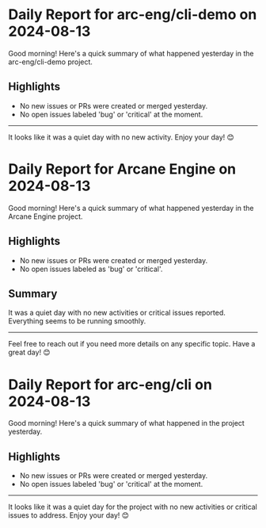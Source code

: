 # Daily Report for arc-eng/cli-demo on 2024-08-13

Good morning! Here's a quick summary of what happened yesterday in the arc-eng/cli-demo project.

## Highlights
- No new issues or PRs were created or merged yesterday.
- No open issues labeled 'bug' or 'critical' at the moment.

---

It looks like it was a quiet day with no new activity. Enjoy your day! 😊


# Daily Report for Arcane Engine on 2024-08-13

Good morning! Here's a quick summary of what happened yesterday in the Arcane Engine project.

## Highlights
- No new issues or PRs were created or merged yesterday.
- No open issues labeled as 'bug' or 'critical'.

## Summary
It was a quiet day with no new activities or critical issues reported. Everything seems to be running smoothly.

---

Feel free to reach out if you need more details on any specific topic. Have a great day! 😊


# Daily Report for arc-eng/cli on 2024-08-13

Good morning! Here's a quick summary of what happened in the project yesterday.

## Highlights
- No new issues or PRs were created or merged yesterday.
- No open issues labeled 'bug' or 'critical' at the moment.

---

It looks like it was a quiet day for the project with no new activities or critical issues to address. Enjoy your day! 😊


